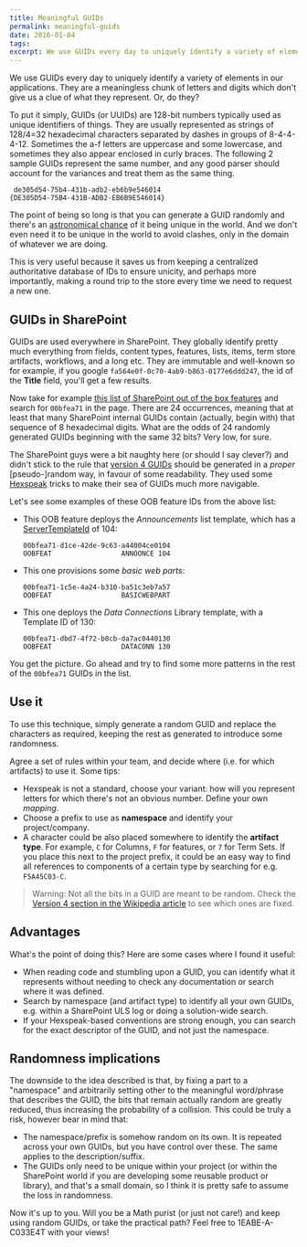 ```yaml
---
title: Meaningful GUIDs
permalink: meaningful-guids
date: 2016-01-04
tags:
excerpt: We use GUIDs every day to uniquely identify a variety of elements in our applications. They are a meaningless chunk of letters and digits which don't give us a clue of what they represent. Or, do they?
---
```

We use GUIDs every day to uniquely identify a variety of elements in our applications. They are a meaningless chunk of letters and digits which don't give us a clue of what they represent. Or, do they?
<!-- less -->

To put it simply, GUIDs (or UUIDs) are 128-bit numbers typically used as unique identifiers of things. They are usually represented as strings of 128/4=32 hexadecimal characters separated by dashes in groups of 8-4-4-4-12. Sometimes the a-f letters are uppercase and some lowercase, and sometimes they also appear enclosed in curly braces. The following 2 sample GUIDs represent the same number, and any good parser should account for the variances and treat them as the same thing.
```
 de305d54-75b4-431b-adb2-eb6b9e546014
{DE305D54-75B4-431B-ADB2-EB6B9E546014}
```
The point of being so long is that you can generate a GUID randomly and there's an [astronomical chance](https://en.wikipedia.org/wiki/Universally_unique_identifier#Random_UUID_probability_of_duplicates) of it being unique in the world. And we don't even need it to be unique in the world to avoid clashes, only in the domain of whatever we are doing. 

This is very useful because it saves us from keeping a centralized authoritative database of IDs to ensure unicity, and perhaps more importantly, making a round trip to the store every time we need to request a new one.

## GUIDs in SharePoint

GUIDs are used everywhere in SharePoint. They globally identify pretty much everything from fields, content types, features, lists, items, term store artifacts, workflows, and a long etc. They are immutable and well-known so for example, if you google `fa564e0f-0c70-4ab9-b863-0177e6ddd247`, the id of the **Title** field, you'll get a few results.

Now take for example [this list of SharePoint out of the box features](http://blogs.msdn.com/b/mcsnoiwb/archive/2010/01/07/features-and-their-guid-s-in-sp2010.aspx) and search for `00bfea71` in the page. There are 24 occurrences, meaning that at least that many SharePoint internal GUIDs contain (actually, begin with) that sequence of 8 hexadecimal digits. What are the odds of 24 randomly generated GUIDs beginning with the same 32 bits? Very low, for sure.

The SharePoint guys were a bit naughty here (or should I say clever?) and didn't stick to the rule that [version 4 GUIDs](https://en.wikipedia.org/wiki/Universally_unique_identifier#Version_4_.28random.29) should be generated in a *proper* [pseudo-]random way, in favour of some readability. They used some [Hexspeak](https://en.wikipedia.org/wiki/Hexspeak) tricks to make their sea of GUIDs much more navigable.

Let's see some examples of these OOB feature IDs from the above list:
	
- This OOB feature deploys the *Announcements* list template, which has a [ServerTemplateId](https://msdn.microsoft.com/EN-US/library/office/microsoft.sharepoint.splisttemplatetype.aspx) of 104:
        
    ```
    00bfea71-d1ce-42de-9c63-a44004ce0104
    OOBFEAT                 ANNOONCE 104
    ```
- This one provisions some *basic web parts*:

    ```
    00bfea71-1c5e-4a24-b310-ba51c3eb7a57
    OOBFEAT                 BASICWEBPART
    ```
- This one deploys the *Data Connections* Library template, with a Template ID of 130:

    ```
    00bfea71-dbd7-4f72-b8cb-da7ac0440130
    OOBFEAT                 DATACONN 130
    ```

You get the picture. Go ahead and try to find some more patterns in the rest of the `00bfea71` GUIDs in the list.

## Use it

To use this technique, simply generate a random GUID and replace the characters as required, keeping the rest as generated to introduce some randomness.

Agree a set of rules within your team, and decide where (i.e. for which artifacts) to use it. Some tips:

- Hexspeak is not a standard, choose your variant: how will you represent letters for which there's not an obvious number. Define your own *mapping*.
- Choose a prefix to use as **namespace** and identify your project/company.
- A character could be also placed somewhere to identify the **artifact type**. For example, `C` for Columns, `F` for features, or `7` for Term Sets. If you place this next to the project prefix, it could be an easy way to find all references to components of a certain type by searching for e.g. `F5A45C03-C`.

> Warning: Not all the bits in a GUID are meant to be random. Check the [Version 4 section in the Wikipedia article](https://en.wikipedia.org/wiki/Universally_unique_identifier#Version_4_.28random.29) to see which ones are fixed.

## Advantages

What's the point of doing this? Here are some cases where I found it useful:

- When reading code and stumbling upon a GUID, you can identify what it represents without needing to check any documentation or search where it was defined.
- Search by namespace (and artifact type) to identify all your own GUIDs, e.g. within a SharePoint ULS log or doing a solution-wide search.
- If your Hexspeak-based conventions are strong enough, you can search for the exact descriptor of the GUID, and not just the namespace.

## Randomness implications

The downside to the idea described is that, by fixing a part to a "namespace" and arbitrarily setting other to the meaningful word/phrase that describes the GUID, the bits that remain actually random are greatly reduced, thus increasing the probability of a collision. This could be truly a risk, however bear in mind that:

- The namespace/prefix is somehow random on its own. It is repeated across your own GUIDs, but you have control over these. The same applies to the description/suffix.
- The GUIDs only need to be unique within your project (or within the SharePoint world if you are developing some reusable product or library), and that's a small domain, so I think it is pretty safe to assume the loss in randomness.

Now it's up to you. Will you be a Math purist (or just not care!) and keep using random GUIDs, or take the practical path? Feel free to 1EABE-A-C033E4T with your views!
